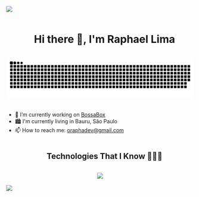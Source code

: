 <!-- horizontal divider (gradient) -->
<img src="https://user-images.githubusercontent.com/73097560/115834477-dbab4500-a447-11eb-908a-139a6edaec5c.gif">

<div id="user-content-toc">
  <ul align="center">
    <summary>
      <h1 style="display: inline-block">
        Hi there 🤘, I'm Raphael Lima
      </h1>
    </summary>
  </ul>
</div>

<!-- snake -->
<div align="center">
  <img src="https://github.com/1999AZZAR/1999AZZAR/blob/main/resources/img/grid-snake.svg" alt="snake" />
</div>

<br />

- 🚀 I’m currently working on [BossaBox](https://www.linkedin.com/company/bossabox)
- 🏙️ I'm currently living in Bauru, São Paulo
- 📫 How to reach me: oraphadev@gmail.com

<div id="user-content-toc">
  <ul align="center">
    <summary>
      <h2 style="display: inline-block">
        Technologies That I Know 👨🏻‍💻
      </h2>
    </summary>
  </ul>
</div>

<!-- tech stack icons -->
<p align="center">
  <a href="https://skillicons.dev">
    <img src="https://skillicons.dev/icons?i=js,ts,react,vue,nextjs,nuxtjs,nestjs,nodejs,php,laravel,docker,aws,git,css,tailwind,bootstrap,figma,github,html,linux,mysql,mongodb,postgres,postman,wordpress,vscode&perline=13" />
  </a>
</p>

<!-- horizontal divider (gradient) -->
<img src="https://user-images.githubusercontent.com/73097560/115834477-dbab4500-a447-11eb-908a-139a6edaec5c.gif">

